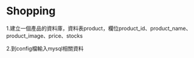 # Shopping
1.建立一個產品的資料庫，資料表product，欄位product_id、product_name、product_image、price、stocks

2.到config檔輸入mysql相關資料
